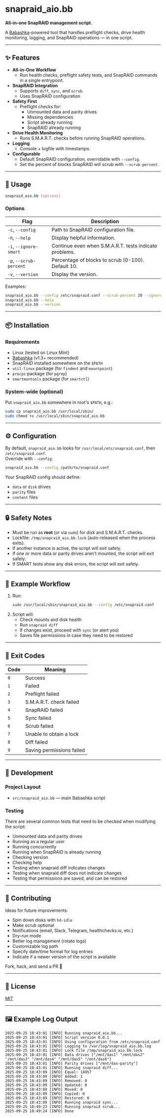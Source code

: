 # snapraid_aio.bb

 **All-in-one SnapRAID management script.**  

A [Babashka](https://github.com/babashka/babashka)-powered tool that handles preflight checks, drive health monitoring, logging, and SnapRAID operations — in one script.

---

## ✨ Features

- **All-in-One Workflow**
    - Run health checks, preflight safety tests, and SnapRAID commands in a single entrypoint.
- **SnapRAID Integration**
    - Supports `diff`, `sync`, and `scrub`.
    - Uses SnapRAID configuration
- **Safety First**
    - Preflight checks for:
        - Unmounted data and parity drives
        - Missing dependencies
        - Script already running
        - SnapRAID already running
- **Drive Health Monitoring**
    - Runs S.M.A.R.T. checks before running SnapRAID operations.
- **Logging**
    - Console + logfile with timestamps.
- **Configurable**
    - Default SnapRAID configuration, overridable with `--config`.
    - Set the percent of blocks SnapRAID will scrub with `--scrub-percent`.
---

## 🚀 Usage

```bash
snapraid_aio.bb [options]
```

### Options

| Flag                    | Description                                            |
|-------------------------|--------------------------------------------------------|
| `-c`, `--config`        | Path to SnapRAID configuration file.                   |
| `-h`, `--help`          | Display helpful information.                           |
| `-i`, `--ignore-smart`  | Continue even when S.M.A.R.T. tests indicate problems. |
| `-p`, `--scrub-percent` | Percentage of blocks to scrub (0-100). Default 10.     |
| `-v`, `--version`       | Display the version.                                   |

Examples:

```bash
snapraid_aio.bb --config /etc/snapraid.conf --scrub-percent 20 --ignore-smart
snapraid_aio.bb --help
snapraid_aio.bb --version
```

---

## 📦 Installation

### Requirements
- Linux (tested on Linux Mint)
- [Babashka](https://github.com/babashka/babashka) (v1.3+ recommended)
- SnapRAID installed somewhere on the `$PATH`
- `util-linux` package (for `findmnt` and `mountpoint`)
- `procps` package (for `pgrep`)
- `smartmontools` package (for `smartctl`)

### System-wide (optional)
Put `snapraid_aio.bb` somewhere in root's `$PATH`, e.g.:

```bash
sudo cp snapraid_aio.bb /usr/local/sbin/
sudo chmod +x /usr/local/sbin/snapraid_aio.bb
```

---

## ⚙️ Configuration

By default, `snapraid_aio.bb` looks for `/usr/local/etc/snapraid.conf`, then `/etc/snapraid.conf`.  
Override with `--config`:

```bash
snapraid_aio.bb --config /path/to/snapraid.conf
```

Your SnapRAID config should define:
- `data` or `disk` drives
- `parity` files
- `content` files

---

## 🔒 Safety Notes

- Must be run as **root** (or via `sudo`) for disk and S.M.A.R.T. checks.
- Lockfile: `/tmp/snapraid_aio.bb.lock` (auto-released when the process exits).
- If another instance is active, the script will exit safely.
- If one or more data or parity drives aren't mounted, the script will exit safely.
- If SMART tests show any disk errors, the script will exit safely.
---

## 🧩 Example Workflow

1. Run:
   ```bash
   sudo /usr/local/sbin/snapraid_aio.bb --config /etc/snapraid.conf
   ```
2. Script will:
    - Check mounts and disk health
    - Run `snapraid diff`
    - If changes exist, proceed with `sync` (or alert you)
    - Saves file permissions in case they need to be restored

---

## 📜 Exit Codes

| Code | Meaning                   |
|------|---------------------------|
| `0`  | Success                   |
| `1`  | Failed                    |
| `2`  | Preflight failed          |
| `3`  | S.M.A.R.T. check failed   |
| `4`  | SnapRAID failed           |
| `5`  | Sync failed               |
| `6`  | Scrub failed              |
| `7`  | Unable to obtain a lock   |
| `8`  | Diff failed               |
| `9`  | Saving permissions failed |

---

## 🔧 Development

### Project Layout
- `src/snapraid_aio.bb` — main Babashka script

### Testing

There are several common tests that need to be checked when modifying the script:
- Unmounted data and parity drives
- Running as a regular user
- Running concurrently
- Running when SnapRAID is already running
- Checking version
- Checking help
- Testing when snapraid diff indicates changes
- Testing when snapraid diff does not indicate changes
- Testing that permissions are saved, and can be restored

---

## 🤝 Contributing

Ideas for future improvements:
- Spin down disks with `hd-idle`
- Make scrub optional
- Notifications (email, Slack, Telegram, healthchecks.io, etc.)
- Dry-run mode
- Better log management (rotate logs)
- Customizable log path
- Specify date/time format for log entries
- Indicate if a newer version of the script is available

Fork, hack, and send a PR 🚀

---

## 📄 License

[MIT](LICENSE)

---

## 🖼️ Example Log Output

```
2025-09-25 18:43:01 [INFO] Running snapraid_aio.bb...
2025-09-25 18:43:01 [INFO] Script version 0.0.1
2025-09-25 18:43:01 [INFO] Using configuration from /etc/snapraid.conf
2025-09-25 18:43:01 [INFO] Logging to /var/log/snapraid_aio.bb.log
2025-09-25 18:43:01 [INFO] Lock file /tmp/snapraid_aio.bb.lock
2025-09-25 18:43:01 [INFO] Data drives ["/mnt/das1" "/mnt/das2" "/mnt/das3" "/mnt/das4" "/mnt/das5" "/mnt/das6"]
2025-09-25 18:43:01 [INFO] Parity drives ["/mnt/das-parity"]
2025-09-25 18:43:01 [INFO] Running snapraid diff...
2025-09-25 18:43:09 [INFO] Equal: 14957
2025-09-25 18:43:09 [INFO] Added: 1
2025-09-25 18:43:09 [INFO] Removed: 0
2025-09-25 18:43:09 [INFO] Updated: 0
2025-09-25 18:43:09 [INFO] Moved: 0
2025-09-25 18:43:09 [INFO] Copied: 0
2025-09-25 18:43:09 [INFO] Restored: 0
2025-09-25 18:43:09 [INFO] Running snapraid sync...
2025-09-25 18:49:23 [INFO] Running snapraid scrub...
2025-09-25 18:49:24 [INFO] Done
```

